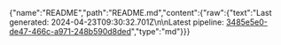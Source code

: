 {"name":"README","path":"README.md","content":{"raw":{"text":"Last generated: 2024-04-23T09:30:32.701Z\n\nLatest pipeline: [3485e5e0-de47-466c-a971-248b590d8ded](/pipeline/3485e5e0-de47-466c-a971-248b590d8ded)","type":"md"}}}